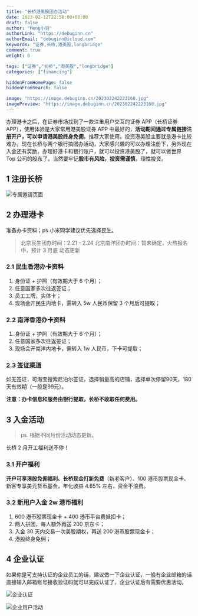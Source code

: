 ```yaml
---
title: "长桥港美股团办活动"
date: 2023-02-12T22:58:00+08:00
draft: false
author: "Meng小羽"
authorLink: "https://debuginn.cn"
authorEmail: "debuginn@icloud.com"
keywords: "证券,长桥,港美股,longbridge"
comment: true
weight: 0

tags: ["证券","长桥","港美股","longbridge"]
categories: ["financing"]

hiddenFromHomePage: false
hiddenFromSearch: false

image: "https://image.debuginn.cn/202302242223160.jpg"
imagePreview: "https://image.debuginn.cn/202302242223160.jpg"
---
```


办理港卡之后，在证券市场找到了一款注重用户交互的证券 APP（长桥证券 APP），使用体验是大家常用港美股证券 APP 中最好的，**活动期间通过专属链接注册开户，可以申请港美股终身免佣**，推荐大家使用，投资港美股主要就是港卡比较难办，现在长桥与两个银行搞团办活动，大家感兴趣的可以办理注册下，另外现在入金还有奖励，办理好港卡和银行账户，就可以投资港美股了，就可以做世界 Top 公司的股东了。当然要牢记**股市有风险，投资需谨慎**，理性投资。

## 1 注册长桥

![专属邀请页面](https://image.debuginn.cn/202302242233592.jpeg)

## 2 办理港卡

准备办卡资料；ps 小米同学建议优先选择民生。

> 北京民生团办时间：2.21 - 2.24 
> 北京南洋团办时间：暂未确定，火热报名中，预计 3 月底 
> 动态更新

### 2.1 民生香港办卡资料

1. 身份证 + 护照（有效期大于 6 个月）；
2. 任意国家多次往返签证；
3. 员工工牌，实体卡； 
4. 现场会开民生内地卡，需转入 5w 人民币保留 3 个月后可提取；

### 2.2 南洋香港办卡资料

1. 身份证 + 护照（有效期大于 6 个月）； 
2. 任意国家多次往返签证； 
3. 现场会开南洋内地卡，需转入 1w 人民币，下卡可提取；

### 2.3 签证渠道

如无签证，可淘宝搜索尼泊尔签证，选择销量高的店铺，选择单次停留90天，180天有效期（一般是99元）。

**注意：办卡信息和服务由银行提取，长桥不收取任何费用。**

## 3 入金活动

> ps. 根据不同月份活动动态更新。

长桥 2 月开工福利送不停！

### 3.1 开户福利

**开户可享港股免佣福利、长桥现金打新免费**（新老客户）、100 港币股票现金卡、新客专享美元货币基金，年化收益 4.65% 左右，资金不浪费。

### 3.2 新用户入金 2w 港币福利

1. 600 港币股票现金卡 + 400 港币平台费抵扣卡；
2. 两人拼团，每人额外再送 200 京东卡； 
3. 入金 30 天内交易一次美股期权，再送 200 港币股票现金卡； 
4. 港股终身免佣；

## 4 企业认证

如果你是可支持认证的企业员工的话，建议做一下企业认证，一般有企业邮箱的话直接输入邮箱账号接收验证码就可以完成认证了，企业认证后有需要优惠活动。

![企业认证](https://image.debuginn.cn/202302242229071.jpeg)

![企业用户活动](https://image.debuginn.cn/202302242230664.png)